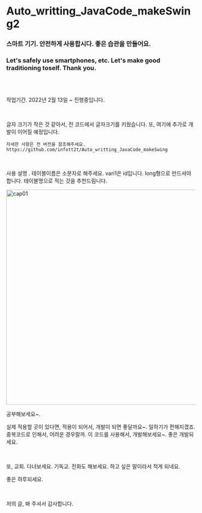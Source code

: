# Auto_writting_JavaCode_makeSwing2

<h3>스마트 기기. 안전하게 사용합시다. 좋은 습관을 만들어요.</h3>
<h3>Let's safely use smartphones, etc. Let's make good traditioning toself. Thank you.</h3>
<br/><br/>
<p>작업기간. 2022년 2월 13일 ~ 진행중입니다.<p>
    <br/>
 <p>
    글자 크기가 작은 것 같아서, 전 코드에서 글자크기를 키웠습니다. 또, 여기에 추가로 개발이 이어질 예정입니다.
    
    자세한 사항은 전 버전을 참조해주세요.
    https://github.com/infott2t/Auto_writting_JavaCode_makeSwing
</p>
<br/>
<p> 사용 설명
. 테이블이름은 소문자로 해주세요. vari1은 id입니다. long형으로 만드셔야합니다. 테이블명으로 적는 것을 추천드림니다. </p>
<img width="571" alt="cap01" src="https://user-images.githubusercontent.com/25080178/157581014-2b018b74-c147-4982-804d-287d9961ace8.PNG">
<p>공부해보세요~.</p>
<p>실제 적용할 곳이 있다면, 적용이 되어서, 개발이 되면 좋달까요~. 일하기가 편해지겠죠. 중복코드로 인해서, 어려운 경우랄까. 이 코드를 사용해서, 개발해보세요~. 좋은 개발되세요.</p>
<br/>
<p>
또, 교회. 다녀보세요. 기독교. 전화도 해보세요. 하고 싶은 말이라서 적게 되네요.

좋은 하루되세요. 
</p>
<br/>
<p>
저의 글, 봐 주셔서 감사합니다.</p>

